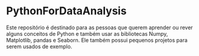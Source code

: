 # PythonForDataAnalysis

Este repositório é destinado para as pessoas que querem aprender ou rever alguns conceitos de Python e também usar as bibliotecas Numpy, Matplotlib, pandas e Seaborn.
Ele também possui pequenos projetos para serem usados de exemplo.
